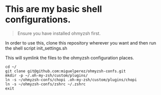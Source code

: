 # This are my basic shell configurations.

> Ensure you have installed ohmyzsh first.

In order to use this, clone this repository wherever you want and then run the
shell script init_settings.sh

This will symlink the files to the ohmyzsh configuration places.

    cd ~/
    git clone git@github.com:miguelperez/ohmyzsh-confs.git
    mkdir -p ~/.oh-my-zsh/custom/plugins/
    ln -s ~/ohmyzsh-confs/chopi .oh-my-zsh/custom/plugins/chopi
    ln -s ~/ohmyzsh-confs/zshrc ~/.zshrc
    exit
